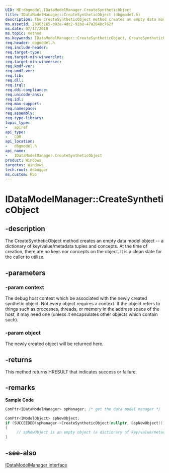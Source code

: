 ```yaml
---
UID: NF:dbgmodel.IDataModelManager.CreateSyntheticObject
title: IDataModelManager::CreateSyntheticObject (dbgmodel.h)
description: The CreateSyntheticObject method creates an empty data model object -- a dictionary of key/value/metadata tuples and concepts.
ms.assetid: 28363265-b92e-4dc2-92b8-47a2840c762f
ms.date: 07/17/2018
ms.topic: method
ms.keywords: IDataModelManager::CreateSyntheticObject, CreateSyntheticObject, IDataModelManager.CreateSyntheticObject, IDataModelManager::CreateSyntheticObject, IDataModelManager.CreateSyntheticObject
req.header: dbgmodel.h
req.include-header:
req.target-type:
req.target-min-winverclnt:
req.target-min-winversvr:
req.kmdf-ver:
req.umdf-ver:
req.lib:
req.dll:
req.irql: 
req.ddi-compliance:
req.unicode-ansi:
req.idl:
req.max-support:
req.namespace:
req.assembly:
req.type-library: 
topic_type: 
-	apiref
api_type: 
-	COM
api_location: 
-	dbgmodel.h
api_name: 
-	IDataModelManager.CreateSyntheticObject
product: Windows
targetos: Windows
tech.root: debugger
ms.custom: RS5
---
```


# IDataModelManager::CreateSyntheticObject


## -description

The CreateSyntheticObject method creates an empty data model object -- a dictionary of key/value/metadata tuples and concepts. At the time of creation, there are no keys nor concepts on the object. It is a clean slate for the caller to utilize. 

## -parameters

### -param context
The debug host context which be associated with the newly created synthetic object. Not every object requires a context. If the object refers to things such as processes, threads, or memory in the address space of the host, it may need one (unless it encapsulates other objects which contain such).

### -param object
The newly created object will be returned here.


## -returns
This method returns HRESULT that indicates success or failure.

## -remarks

**Sample Code**

```cpp
ComPtr<IDataModelManager> spManager; /* get the data model manager */

ComPtr<IModelObject> spNewObject;
if (SUCCEEDED(spManager->CreateSyntheticObject(nullptr, &spNewObject)))
{
     // spNewObject is an empty object (a dictionary of key/value/metadata tuples)
}

```
## -see-also

[IDataModelManager interface](nn-dbgmodel-idatamodelmanager.md)
